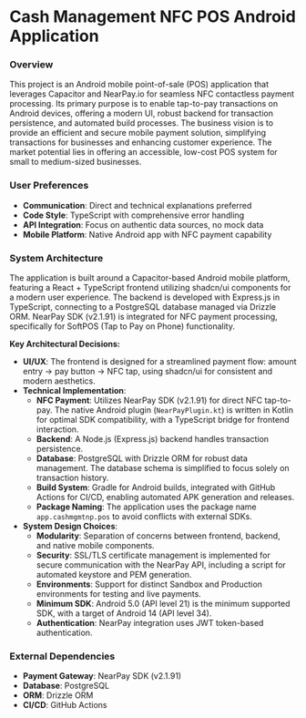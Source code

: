 # Cash Management NFC POS Android Application

### Overview
This project is an Android mobile point-of-sale (POS) application that leverages Capacitor and NearPay.io for seamless NFC contactless payment processing. Its primary purpose is to enable tap-to-pay transactions on Android devices, offering a modern UI, robust backend for transaction persistence, and automated build processes. The business vision is to provide an efficient and secure mobile payment solution, simplifying transactions for businesses and enhancing customer experience. The market potential lies in offering an accessible, low-cost POS system for small to medium-sized businesses.

### User Preferences
- **Communication**: Direct and technical explanations preferred
- **Code Style**: TypeScript with comprehensive error handling
- **API Integration**: Focus on authentic data sources, no mock data
- **Mobile Platform**: Native Android app with NFC payment capability

### System Architecture
The application is built around a Capacitor-based Android mobile platform, featuring a React + TypeScript frontend utilizing shadcn/ui components for a modern user experience. The backend is developed with Express.js in TypeScript, connecting to a PostgreSQL database managed via Drizzle ORM. NearPay SDK (v2.1.91) is integrated for NFC payment processing, specifically for SoftPOS (Tap to Pay on Phone) functionality.

**Key Architectural Decisions:**
- **UI/UX**: The frontend is designed for a streamlined payment flow: amount entry → pay button → NFC tap, using shadcn/ui for consistent and modern aesthetics.
- **Technical Implementation**:
    - **NFC Payment**: Utilizes NearPay SDK (v2.1.91) for direct NFC tap-to-pay. The native Android plugin (`NearPayPlugin.kt`) is written in Kotlin for optimal SDK compatibility, with a TypeScript bridge for frontend interaction.
    - **Backend**: A Node.js (Express.js) backend handles transaction persistence.
    - **Database**: PostgreSQL with Drizzle ORM for robust data management. The database schema is simplified to focus solely on transaction history.
    - **Build System**: Gradle for Android builds, integrated with GitHub Actions for CI/CD, enabling automated APK generation and releases.
    - **Package Naming**: The application uses the package name `app.cashmgmtnp.pos` to avoid conflicts with external SDKs.
- **System Design Choices**:
    - **Modularity**: Separation of concerns between frontend, backend, and native mobile components.
    - **Security**: SSL/TLS certificate management is implemented for secure communication with the NearPay API, including a script for automated keystore and PEM generation.
    - **Environments**: Support for distinct Sandbox and Production environments for testing and live payments.
    - **Minimum SDK**: Android 5.0 (API level 21) is the minimum supported SDK, with a target of Android 14 (API level 34).
    - **Authentication**: NearPay integration uses JWT token-based authentication.

### External Dependencies
- **Payment Gateway**: NearPay SDK (v2.1.91)
- **Database**: PostgreSQL
- **ORM**: Drizzle ORM
- **CI/CD**: GitHub Actions